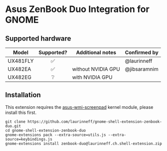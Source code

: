 # Asus ZenBook Duo Integration for GNOME

## Supported hardware

| Model    | Supported? | Additional notes    | Confirmed by |
| -------- | :--------: | ------------------- | ------------ |
| UX481FLY |     ✅     |                     | @laurinneff  |
| UX482EA  |     ✅     | without NVIDIA GPU  | @jibsaramnim |
| UX482EG  |     ❔     | with NVIDIA GPU     |              |

<!-- Use ✅ for supported, ❔ for unknown/unconfirmed, ❌ for unsupported -->

## Installation

This extension requires the [asus-wmi-screenpad](https://github.com/Plippo/asus-wmi-screenpad) kernel module, please install this first.

```shell
git clone https://github.com/laurinneff/gnome-shell-extension-zenbook-duo.git
cd gnome-shell-extension-zenbook-duo
gnome-extensions pack --extra-source=utils.js --extra-source=keybindings.js
gnome-extensions install zenbook-duo@laurinneff.ch.shell-extension.zip
```
